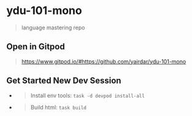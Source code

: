 # ydu-101-mono

> language mastering repo

## Open in Gitpod

> https://www.gitpod.io/#https://github.com/yairdar/ydu-101-mono

## Get Started New Dev Session

- > Install env tools: `task -d devpod install-all`

- > Build html: `task build`



